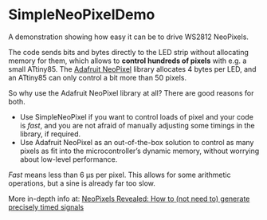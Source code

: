 # SimpleNeoPixelDemo

A demonstration showing how easy it can be to drive WS2812 NeoPixels.

The code sends bits and bytes directly to the LED strip without allocating memory for them,
which allows to **control hundreds of pixels** with e.g. a small ATtiny85.
The [Adafruit NeoPixel](https://github.com/adafruit/Adafruit_NeoPixel) library allocates 4 bytes
per LED, and an ATtiny85 can only control a bit more than 50 pixels.

So why use the Adafruit NeoPixel library at all? There are good reasons for both.

* Use SimpleNeoPixel if you want to control loads of pixel and your code is *fast*,
  and you are not afraid of manually adjusting some timings in the library, if required.
* Use Adafruit NeoPixel as an out-of-the-box solution to control as many pixels
  as fit into the microcontroller’s dynamic memory, without worrying about low-level performance.

*Fast* means less than 6 µs per pixel. This allows for some arithmetic operations,
but a sine is already far too slow.

More in-depth info at:
[NeoPixels Revealed: How to (not need to) generate precisely timed signals](http://wp.josh.com/2014/05/13/ws2812-neopixels-are-not-so-finicky-once-you-get-to-know-them/)
